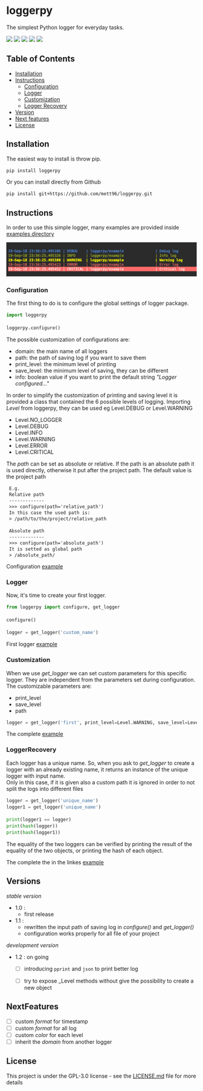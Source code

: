 # loggerpy

The simplest Python logger for everyday tasks.

[![](https://img.shields.io/github/v/release/mett96/loggerpy?color=orange)](https://github.com/mett96/loggerpy/releases/tag/v1.0)
[![](https://img.shields.io/pypi/v/loggerpy?color=green)](https://pypi.org/project/loggerpy/)
[![](https://img.shields.io/pypi/pyversions/loggerpy)](https://www.python.org/downloads/release/python-370/)
[![](https://img.shields.io/github/license/mett96/loggerpy)](https://github.com/mett96/loggerpy/blob/master/LICENSE.md)
[![](https://img.shields.io/github/stars/mett96/loggerpy?style=social)](https://github.com/mett96/loggerpy)



## Table of Contents

* [Installation](#Installation)
* [Instructions](#Instructions)
    * [Configuration](#Configuration)
    * [Logger](#Logger)
    * [Customization](#Customization)
    * [Logger Recovery](#LoggerRecovery)
* [Version](#Version)
* [Next features](#NextFeatures)
* [License](#License)
<!-- * [Authors](#Authors) -->


## Installation

The easiest way to install is throw pip.

```bash
pip install loggerpy
```

Or you can install directly from Github
```bash
pip install git+https://github.com/mett96/loggerpy.git
```

## Instructions


In order to use this simple logger, many examples are provided inside [examples directory](https://github.com/mett96/loggerpy/tree/master/examples)

![logging ](https://raw.githubusercontent.com/mett96/loggerpy/master/imgs/logger_example.png)


### Configuration
The first thing to do is to configure the global settings of logger package.

```python
import loggerpy

loggerpy.configure()
```

The possible customization of configurations are:
- domain: the main name of all loggers
- path: the path of saving log if you want to save them
- print_level: the minimum level of printing 
- save_level: the minimum level of saving, they can be different
- info: boolean value if you want to print the default string _"Logger configured..."_

In order to simplify the customization of printing and saving level it is provided a class that contained the 6 possible levels of logging. 
Importing _Level_ from loggerpy, they can be used eg Level.DEBUG or Level.WARNING
- Level.NO_LOGGER
- Level.DEBUG
- Level.INFO
- Level.WARNING
- Level.ERROR
- Level.CRITICAL

The _path_ can be set as absolute or relative.
If the path is an absolute path it is used directly, otherwise it put after the project path. The default value is the project path

     E.g.
     Relative path
     -------------
     >>> configure(path='relative_path')
     In this case the used path is:
     > /path/to/the/project/relative_path

     Absolute path
     -------------
     >>> configure(path='absolute_path')
     It is setted as global path
     > /absolute_path/

Configuration [example](https://github.com/mett96/loggerpy/tree/master/examples/configuration.py)


### Logger
Now, it's time to create your first logger.
```python
from loggerpy import configure, get_logger

configure()

logger = get_logger('custom_name')

```

First logger [example](https://github.com/mett96/loggerpy/tree/master/examples/first_logger.py)

### Customization
When we use _get_logger_ we can set custom parameters for this specific logger.
They are independent from the parameters set during configuration.
The customizable parameters are:
- print_level
- save_level
- path

```python
logger = get_logger('first', print_level=Level.WARNING, save_level=Level.INFO, path='path_of_log')
```

The complete [example](https://github.com/mett96/loggerpy/tree/master/examples/custom_logger.py)

### LoggerRecovery
Each logger has a unique name. So, when you ask to _get_logger_ to create a logger with an already existing name, it returns an instance of the unique logger with input name.    
Only in this case, if it is given also a custom path it is ignored in order to not split the logs into different files

```python
logger = get_logger('unique_name')
logger1 = get_logger('unique_name')

print(logger1 == logger)
print(hash(logger))
print(hash(logger1))
```

The equality of the two loggers can be verified by printing the result of the equality of the two objects, or printing the hash of each object.

The complete the in the linkes [example](https://github.com/mett96/loggerpy/tree/master/examples/logger_recovery.py)


## Versions
*stable version*
* 1.0 : 
   - first release
* 1.1 : 
   - rewritten the input path of saving log in _configure()_ and _get_logger()_
   - configuration works properly for all file of your project

*development version*
- 1.2 : on going
    - [ ] introducing `pprint` and `json` to print better log
    - [ ] try to expose _Level methods without give the possibility to create a new object



## NextFeatures
- [ ] custom _format_ for timestamp
- [ ] custom _format_ for all log
- [ ] custom _color_ for each level
- [ ] inherit the _domain_ from another logger

<!-- ## Authors -->

## License
This project is under the GPL-3.0 license - see the [LICENSE.md](LICENSE.md) file for more details
